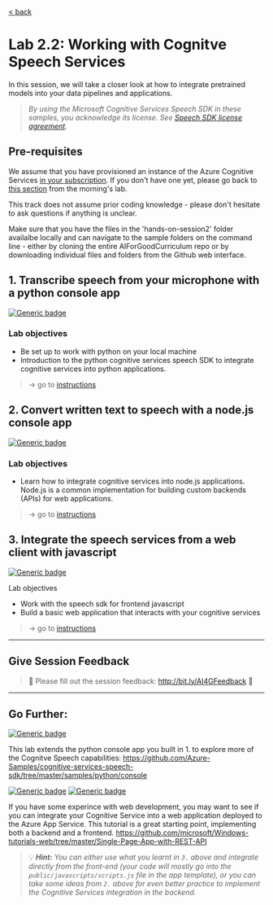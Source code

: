 [< back](../Lab2.md#The-Plan-for-the-Day)

# Lab 2.2: Working with Cognitve Speech Services

In this session, we will take a closer look at how to integrate pretrained models into your data pipelines and applications.

>*By using the Microsoft Cognitive Services Speech SDK in these samples, you acknowledge its license. See [Speech SDK license agreement](https://docs.microsoft.com/azure/cognitive-services/speech-service/license).*

## Pre-requisites
We assume that you have provisioned an instance of the Azure Cognitive Services <u>in your subscription</u>. If you don't have one yet, please go back to [this section](../hands-on-session1/lab2-1-guide.md#2-provision-your-own-cognitive-services-instances) from the morning's lab.

This track does not assume prior coding knowledge - please don't hesitate to ask questions if anything is unclear.

Make sure that you have the files in the 'hands-on-session2' folder availalbe locally and can navigate to the sample folders on the command line - either by cloning the entire AIForGoodCurriculum repo or by downloading individual files and folders from the Github web interface. 

## 1. Transcribe speech from your microphone with a python console app
[![Generic badge](https://img.shields.io/badge/mode-python-BLUE.svg)](https://shields.io/)

### Lab objectives
- Be set up to work with python on your local machine
- Introduction to the python cognitive services speech SDK to integrate cognitive services into python applications.

> -> go to [instructions](python_sample/README.md)


## 2. Convert written text to speech with a node.js console app
[![Generic badge](https://img.shields.io/badge/mode-nodejs-GREEN.svg)](https://shields.io/)

### Lab objectives
- Learn how to integrate cognitive services into node.js applications. Node.js is a common implementation for building custom backends (APIs) for web applications. 

> -> go to [instructions](node_sample_tts/README.md)



## 3. Integrate the speech services from a web client with javascript
[![Generic badge](https://img.shields.io/badge/mode-javascript-YELLOW.svg)](https://shields.io/)

Lab objectives
- Work with the speech sdk for frontend javascript
- Build a basic web application that interacts with your cognitive services

> -> go to [instructions](js_sample_stt/README.md)

<!-- ## 4. Translate speech within a jupyter notebook
[![Generic badge](https://img.shields.io/badge/mode-python-BLUE.svg)](https://shields.io/)

### Lab objectives
- Get to know the Azure Cognitive Translation Service
- Work with jupyter notebooks for data science workflows on Azure

> -> go to [instructions](nb_sample/README.md)
-->
<hr>

## Give Session Feedback
> 💬 Please fill out the session feedback: http://bit.ly/AI4GFeedback 💬

<hr>


## Go Further:
[![Generic badge](https://img.shields.io/badge/mode-python-BLUE.svg)](https://shields.io/)

This lab extends the python console app you built in 1. to explore more of the Cognitve Speech capabilities:
https://github.com/Azure-Samples/cognitive-services-speech-sdk/tree/master/samples/python/console


[![Generic badge](https://img.shields.io/badge/mode-nodejs-GREEN.svg)](https://shields.io/)
[![Generic badge](https://img.shields.io/badge/mode-javascript-YELLOW.svg)](https://shields.io/)

If you have some experince with web development, you may want to see if you can integrate your Cognitive Service into a web application deployed to the Azure App Service. 
This tutorial is a great starting point, implementing both a backend and a frontend. 
https://github.com/microsoft/Windows-tutorials-web/tree/master/Single-Page-App-with-REST-API 

> 💡 ***Hint:*** *You can either use what you learnt in `3.` above and integrate directly from the front-end (your code will mostly go into the `public/javascripts/scripts.js` file in the app template), or you can take some ideas from `2.` above for even better practice to implement the Cognitive Services integration in the backend.*

